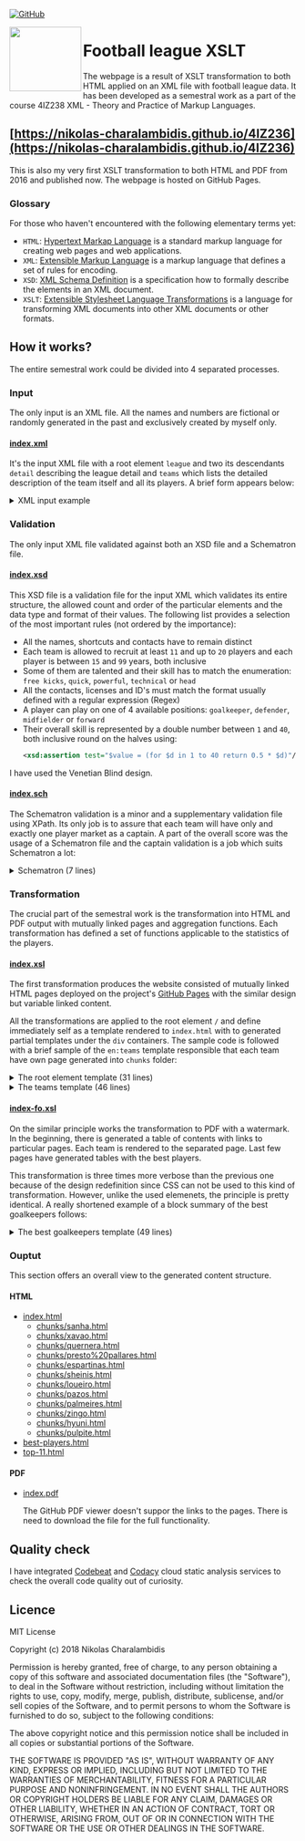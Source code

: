 
[![GitHub](https://img.shields.io/github/license/mashape/apistatus.svg)](https://github.com/Nikolas-Charalambidis/4IZ236/blob/master/LICENSE)

<img align="left" height="113.176" width="126" top="50" src="http://i67.tinypic.com/2ly64qw.png" border="0">

# Football league XSLT

The webpage is a result of XSLT transformation to both HTML applied on an XML file with football league data. It has been developed as a semestral work as a part of the course 4IZ238 XML - Theory and Practice of Markup Languages. 

## [https://nikolas-charalambidis.github.io/4IZ236](https://nikolas-charalambidis.github.io/4IZ236)

This is also my very first XSLT transformation to both HTML and PDF from 2016 and published now. The webpage is hosted on GitHub Pages.
 
### Glossary

For those who haven't encountered with the following elementary terms yet:
 - `HTML`: [Hypertext Markap Language](https://en.wikipedia.org/wiki/HTML) is a standard markup language for creating web pages and web applications.
 - `XML`: [Extensible Markup Language](https://en.wikipedia.org/wiki/XML) is a markup language that defines a set of rules for encoding.
 - `XSD`: [XML Schema Definition](https://en.wikipedia.org/wiki/XML_Schema_(W3C)) is a specification how to formally describe the elements in an XML document.
 - `XSLT`: [Extensible Stylesheet Language Transformations](https://en.wikipedia.org/wiki/XSLT) is a language for transforming XML documents into other XML documents or other formats.

## How it works?

The entire semestral work could be divided into 4 separated processes.

### Input

The only input is an XML file. All the names and numbers are fictional or randomly generated in the past and exclusively created by myself only.

#### [index.xml](https://github.com/Nikolas-Charalambidis/4IZ236/blob/master/index.xml)

It's the input XML file with a root element `league` and two its descendants `detail` describing the league detail and `teams` which lists the detailed description of the team itself and all its players. A brief form appears below:

<details><summary>XML input example</summary>
	
```XML
<league>
    <detail>
        <!--/* League details */ -->
    </detail>
    <teams>
        <team>
            <description>
                <!--/* Team description */ -->
            </description>
            <players>
                <player>
                    <!--/* Player description */ -->
                </player>
                <!--/* Another player */ -->
        </team>
        <!--/* Another team */ -->
    </teams>
</league>
```
</details>

### Validation

The only input XML file validated against both an XSD file and a Schematron file.

#### [index.xsd](https://github.com/Nikolas-Charalambidis/4IZ236/blob/master/index.xsd)

This XSD file is a validation file for the input XML which validates its entire structure, the allowed count and order of the particular elements and the data type and format of their values. The following list provides a selection of the most important rules (not ordered by the importance):

 - All the names, shortcuts and contacts have to remain distinct
 - Each team is allowed to recruit at least `11` and up to `20` players and each player is between `15` and `99` years, both inclusive
 - Some of them are talented and their skill has to match the enumeration: `free kicks`, `quick`, `powerful`, `technical` or `head`
 - All the contacts, licenses and ID's must match the format usually defined with a regular expression (Regex)
 - A player can play on one of 4 available positions: `goalkeeper`, `defender`, `midfielder` or `forward`
 - Their overall skill is represented by a double number between `1` and `40`, both inclusive round on the halves using:
     ```XML
     <xsd:assertion test="$value = (for $d in 1 to 40 return 0.5 * $d)"/>
     ````   
     
I have used the Venetian Blind design.

#### [index.sch](https://github.com/Nikolas-Charalambidis/4IZ236/blob/master/index.sch)

The Schematron validation is a minor and a supplementary validation file using XPath. Its only job is to assure that each team will have only and exactly one player market as a captain. A part of the overall score was the usage of a Schematron file and the captain validation is a job which suits Schematron a lot:

<details><summary>Schematron (7 lines)</summary>

```XML
<pattern id="check">
    <rule context="//teams/team">
        <assert test="count(players/player[@status='captain']) = 1">
            <!-- Error message -->
        </assert>
    </rule>
</pattern>
```
</details>

### Transformation

The crucial part of the semestral work is the transformation into HTML and PDF output with mutually linked pages and aggregation functions. Each transformation has defined a set of functions applicable to the statistics of the players.

#### [index.xsl](https://github.com/Nikolas-Charalambidis/4IZ236/blob/master/index.xsl)

The first transformation produces the website consisted of mutually linked HTML pages deployed on the project's [GitHub Pages](https://nikolas-charalambidis.github.io/4IZ236) with the similar design but variable linked content.

All the transformations are applied to the root element `/` and define immediately self as a template rendered to `index.html` with  to generated partial templates under the `div` containers. The sample code is followed with a brief sample of the `en:teams` template responsible that each team have own page generated into `chunks` folder:

<details><summary>The root element template (31 lines)</summary>

```XML
<xsl:template match="/">
    <xsl:result-document href="index.html" format="html">
        <html>
            <head>
                <!-- /* SKIPPED: The header */ -->
            </head>
            <body>
                <div id="header-bar"/> <xsl:call-template name="header-bar"/>	
                <div id="header">       
                    <xsl:call-template name="header-index"/>         <!-- /* Menu template */-->
                </div>	
                <div id="league">
                    <xsl:apply-templates select="//en:detail"/>	     <!-- /* League summary template */-->
                </div>
                <div id="teams">
                    <xsl:apply-templates select="//en:teams"/>       <!-- /* Teams table template */-->
                </div>
                <div id="footer">
                    <xsl:call-template name="footer"/>               <!-- /* Footer template */-->
                </div>
            </body>
        </html>
    </xsl:result-document>
    
    <xsl:result-document href="best-players.html">                   <!-- /* Best players page render */-->
        <xsl:call-template name="best-players"/>
    </xsl:result-document>
    <xsl:result-document href="top-11.html">	                     <!-- /* Top 11 page render */-->
        <xsl:call-template name="top-11"/>
    </xsl:result-document>
</xsl:template>
```
</details>

<details><summary>The teams template (46 lines)</summary>

```XML
<xsl:template match="en:teams">
    <h2>Teams</h2>
    <table id="teams">
        <tr id="teams-label">
            <!-- /* SKIPPED: Table header labels */-->
        </tr>
        <xsl:for-each select="en:team">
    
            <!-- /* Sorted table of teams with links to the newly generated pages below */-->
            <xsl:sort select="@id"/>
                <tr id="teams">
                    <td><a href="chunks/{translate(en:description/en:name, $uppercase, $lowercase)}.html">
	                <xsl:value-of select="@id"/>
	            </a></td>
                    <td><xsl:value-of select="en:description/en:short"/></td>
                    <td><xsl:value-of select="en:description/en:name"/></td>
                    <td><xsl:value-of select="en:description/en:trainer/en:name"/></td>
                    <td><xsl:value-of select="en:calculatePower(en:players)"/></td>
                </tr>
     
            <!-- /* Generated page for each team */-->
            <xsl:result-document 
		    href="chunks/{translate(en:description/en:name, $uppercase, $lowercase)}.html" 
		    format="html">
                <html>
                    <head>
                        <title><xsl:value-of select="en:description/en:name"/></title>
                        <link rel="stylesheet" type="text/css" href="../index.css"/>
                    </head>
                    <body>
                        <!-- /* SKIPPED: Header and  watermark */-->	
                        <div id="league">
	                    <!-- /* Generated team description using another template */-->
                            <xsl:apply-templates select="en:description"/>    
                        </div>
                        <div id="teams">
	                    <!-- /* Generated list of players using another template */-->
                            <xsl:apply-templates select="en:players"/>        
                        </div>
                        <div id="footer"/>
                    </body>
                </html>
            </xsl:result-document>
        </xsl:for-each>
    </table>
</xsl:template>
```
</details>

#### [index-fo.xsl](https://github.com/Nikolas-Charalambidis/4IZ236/blob/master/index-fo.xsl)

On the similar principle works the transformation to PDF with a watermark. In the beginning, there is generated a table of contents with links to particular pages. Each team is rendered to the separated page. Last few pages have generated tables with the best players.

This transformation is three times more verbose than the previous one because of the design redefinition since CSS can not be used to this kind of transformation. However, unlike the used elemenets, the principle is pretty identical. A really shortened example of a block summary of the best goalkeepers follows:

<details><summary>The best goalkeepers template (49 lines)</summary>
	
```XML
<xsl:template name="bestPlayers">
    <fo:block id="bestPlayers" break-before="page"></fo:block>
        <xsl:call-template name="watermark"/>
        <fo:block font-size="9mm" text-align="center" padding-top="5mm">
            <xsl:text>Best players</xsl:text>
        </fo:block>
	
	<!-- /* Block for the best goalkeepers */-->
        <fo:block padding-before="1cm" width="75%">
            <fo:block margin-left="2cm">
                <fo:block font-size="6mm" padding-after="5mm">
	            <xsl:text>Best goalkeepers</xsl:text>
	        </fo:block>		
                <fo:table text-align="center" white-space="nowrap" width="75%" font-size="3mm">
                    <fo:table-column width="20%"/>
                    <!-- /* SKIPPED: 4 identical lines */-->
                    <fo:table-column width="20%"/>
	
	            <!-- /* Table header definition */-->
                    <fo:table-header>
                        <fo:table-row font-size="3mm" height="8mm">
                            <fo:table-cell><fo:block>NAME</fo:block></fo:table-cell>
                            <!-- /* SKIPPED: Age, Nationality and Skill */-->
                            <fo:table-cell><fo:block>TEAM</fo:block></fo:table-cell>
                            <fo:table-cell><fo:block></fo:block></fo:table-cell>
                        </fo:table-row>
                    </fo:table-header>
	
	            <!-- /* Table body definition */-->
                    <fo:table-body padding-top="5mm">		
                        <xsl:for-each select=
				 "en:league/en:teams/en:team/en:players/en:player[@position='goalkeeper']">
                            <xsl:sort select="en:skill" data-type="number" order="descending"/>
                            <xsl:if test="position() &lt;= 6"> 
	                        <!-- /* Call of the template rendering the player characteristics */-->
                                <xsl:call-template name="six-characteristics"> 
                                    <xsl:with-param name="node" select="."/>
                                </xsl:call-template>
                            </xsl:if>
                        </xsl:for-each>
                    </fo:table-body>
                </fo:table>			
            </fo:block>
        </fo:block>

        <!-- /* SKIPPED: 3 blocks for the defenders, midfielders and forwards */-->
	
    </fo:block>
</xsl:template>
```
</details>

### Ouptut

This section offers an overall view to the generated content structure.

#### HTML

 - [index.html](https://nikolas-charalambidis.github.io/4IZ236/index.html)
   - [chunks/sanha.html](https://nikolas-charalambidis.github.io/4IZ236/chunks/sanha.html)
   - [chunks/xavao.html](https://nikolas-charalambidis.github.io/4IZ236/chunks/xavao.html)
   - [chunks/quernera.html](https://nikolas-charalambidis.github.io/4IZ236/chunks/quernera.html)
   - [chunks/presto%20pallares.html](https://nikolas-charalambidis.github.io/4IZ236/chunks/presto%20pallares.html)
   - [chunks/espartinas.html](https://nikolas-charalambidis.github.io/4IZ236/chunks/espartinas.html)
   - [chunks/sheinis.html](https://nikolas-charalambidis.github.io/4IZ236/chunks/sheinis.html)
   - [chunks/loueiro.html](https://nikolas-charalambidis.github.io/4IZ236/chunks/loueiro.html)
   - [chunks/pazos.html](https://nikolas-charalambidis.github.io/4IZ236/chunks/pazos.html)
   - [chunks/palmeires.html](https://nikolas-charalambidis.github.io/4IZ236/chunks/palmeires.html)
   - [chunks/zingo.html](https://nikolas-charalambidis.github.io/4IZ236/chunks/zingo.html)
   - [chunks/hyuni.html](https://nikolas-charalambidis.github.io/4IZ236/chunks/hyuni.html)
   - [chunks/pulpite.html](https://nikolas-charalambidis.github.io/4IZ236/chunks/pulpite.html)
 - [best-players.html](https://nikolas-charalambidis.github.io/4IZ236/best-players.html)
 - [top-11.html](https://nikolas-charalambidis.github.io/4IZ236/top-11.html)

#### PDF

 - [index.pdf](https://github.com/nikolas-charalambidis/4IZ236/blob/master/index.pdf)
 
    The GitHub PDF viewer doesn't suppor the links to the pages. There is need to download the file for the full functionality.
 
## Quality check
I have integrated [Codebeat](https://codebeat.co) and [Codacy](https://www.codacy.com) cloud static analysis services to check the overall code quality out of curiosity. 

## Licence

MIT License

Copyright (c) 2018 Nikolas Charalambidis

Permission is hereby granted, free of charge, to any person obtaining a copy
of this software and associated documentation files (the "Software"), to deal
in the Software without restriction, including without limitation the rights
to use, copy, modify, merge, publish, distribute, sublicense, and/or sell
copies of the Software, and to permit persons to whom the Software is
furnished to do so, subject to the following conditions:

The above copyright notice and this permission notice shall be included in all
copies or substantial portions of the Software.

THE SOFTWARE IS PROVIDED "AS IS", WITHOUT WARRANTY OF ANY KIND, EXPRESS OR
IMPLIED, INCLUDING BUT NOT LIMITED TO THE WARRANTIES OF MERCHANTABILITY,
FITNESS FOR A PARTICULAR PURPOSE AND NONINFRINGEMENT. IN NO EVENT SHALL THE
AUTHORS OR COPYRIGHT HOLDERS BE LIABLE FOR ANY CLAIM, DAMAGES OR OTHER
LIABILITY, WHETHER IN AN ACTION OF CONTRACT, TORT OR OTHERWISE, ARISING FROM,
OUT OF OR IN CONNECTION WITH THE SOFTWARE OR THE USE OR OTHER DEALINGS IN THE
SOFTWARE.

